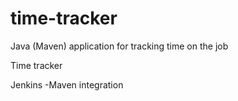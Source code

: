 # time-tracker
Java (Maven) application for tracking time on the job

Time tracker

Jenkins -Maven integration
